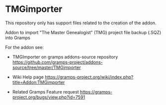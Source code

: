 # TMGimporter

This repository only has support files related to the creation of the addon.

Addon to import "The Master Genealogist" (TMG) project file backup (.SQZ) into Gramps

For the addon see:

* TMGImporter  on gramps addons-source repository
https://github.com/gramps-project/addons-source/tree/master/TMGimporter

* Wiki Help page
https://gramps-project.org/wiki/index.php?title=Addon:TMGimporter

* Related Gramps Feature request
https://gramps-project.org/bugs/view.php?id=7591
